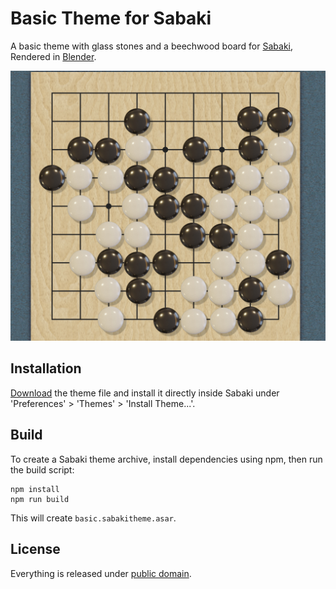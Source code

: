# Basic Theme for Sabaki

A basic theme with glass stones and
a beechwood board for [Sabaki](http://sabaki.yichuanshen.de/),
Rendered in [Blender](https://www.blender.org/).

![Screenshot](Screenshot.jpg)

## Installation

[Download](https://github.com/billhails/SabakiThemes/releases) the theme file and install it directly inside Sabaki
under 'Preferences' > 'Themes' > 'Install Theme...'.

## Build

To create a Sabaki theme archive, install dependencies using npm, then run the build script:

~~~
npm install
npm run build
~~~

This will create `basic.sabakitheme.asar`.

## License

Everything is released under [public domain](http://creativecommons.org/publicdomain/zero/1.0/).
